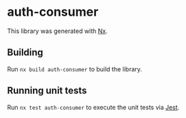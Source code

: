 # auth-consumer

This library was generated with [Nx](https://nx.dev).

## Building

Run `nx build auth-consumer` to build the library.

## Running unit tests

Run `nx test auth-consumer` to execute the unit tests via [Jest](https://jestjs.io).
